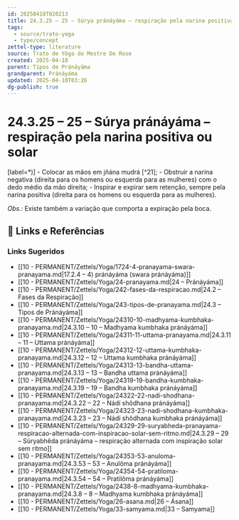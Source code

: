 ```yaml
---
id: 20250418T020213
title: 24.3.25 – 25 – Súrya pránáyáma – respiração pela narina positiva ou solar
tags:
  - source/trato-yoga
  - type/concept
zettel-type: literature
source: Trato de Yôga do Mestre De Rose
created: 2025-04-18
parent: Tipos de Pránáyáma
grandparent: Pránáyáma
updated: 2025-04-18T03:26
dg-publish: true
---
```


# 24.3.25 – 25 – Súrya pránáyáma – respiração pela narina positiva ou solar

[label=*)]
    -  Colocar as mãos em jñána mudrá [^21];
    -  Obstruir a narina negativa (direita para os homens ou esquerda para as mulheres) com o dedo médio da mão direita;
    -  Inspirar e expirar sem retenção, sempre pela narina positiva (direita para os homens ou esquerda para as mulheres).

*Obs.:* Existe também a variação que comporta a expiração pela boca.

## 🔗 Links e Referências











### Links Sugeridos

- [[10 - PERMANENT/Zettels/Yoga/1724-4-pranayama-swara-pranayama.md\|17.2.4 – 4) pránáyáma (swara pránáyáma)]]
- [[10 - PERMANENT/Zettels/Yoga/24-pranayama.md\|24 – Pránáyáma]]
- [[10 - PERMANENT/Zettels/Yoga/242-fases-da-respiracao.md\|24.2 – Fases da Respiração]]
- [[10 - PERMANENT/Zettels/Yoga/243-tipos-de-pranayama.md\|24.3 – Tipos de Pránáyáma]]
- [[10 - PERMANENT/Zettels/Yoga/24310-10-madhyama-kumbhaka-pranayama.md\|24.3.10 – 10 – Madhyama kumbhaka pránáyáma]]
- [[10 - PERMANENT/Zettels/Yoga/24311-11-uttama-pranayama.md\|24.3.11 – 11 – Uttama pránáyáma]]
- [[10 - PERMANENT/Zettels/Yoga/24312-12-uttama-kumbhaka-pranayama.md\|24.3.12 – 12 – Uttama kumbhaka pránáyáma]]
- [[10 - PERMANENT/Zettels/Yoga/24313-13-bandha-uttama-pranayama.md\|24.3.13 – 13 – Bandha uttama pránáyáma]]
- [[10 - PERMANENT/Zettels/Yoga/24319-19-bandha-kumbhaka-pranayama.md\|24.3.19 – 19 – Bandha kumbhaka pránáyáma]]
- [[10 - PERMANENT/Zettels/Yoga/24322-22-nadi-shodhana-pranayama.md\|24.3.22 – 22 – Nádí shôdhana pránáyáma]]
- [[10 - PERMANENT/Zettels/Yoga/24323-23-nadi-shodhana-kumbhaka-pranayama.md\|24.3.23 – 23 – Nádí shôdhana kumbhaka pránáyáma]]
- [[10 - PERMANENT/Zettels/Yoga/24329-29-suryabheda-pranayama-respiracao-alternada-com-inspiracao-solar-sem-ritmo.md\|24.3.29 – 29 – Súryabhêda pránáyáma – respiração alternada com inspiração solar sem ritmo]]
- [[10 - PERMANENT/Zettels/Yoga/24353-53-anuloma-pranayama.md\|24.3.53 – 53 – Anulôma pránáyáma]]
- [[10 - PERMANENT/Zettels/Yoga/24354-54-pratiloma-pranayama.md\|24.3.54 – 54 – Pratilôma pránáyáma]]
- [[10 - PERMANENT/Zettels/Yoga/2438-8-madhyama-kumbhaka-pranayama.md\|24.3.8 – 8 – Madhyama kumbhaka pránáyáma]]
- [[10 - PERMANENT/Zettels/Yoga/26-asana.md\|26 – Ásana]]
- [[10 - PERMANENT/Zettels/Yoga/33-samyama.md\|33 – Samyama]]